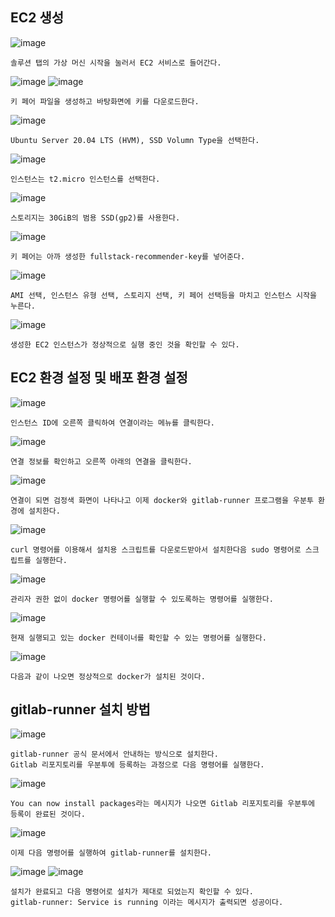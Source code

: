## EC2 생성
![image](https://github.com/chihyeonwon/AWS_EC2_Docker/assets/58906858/24cc3f30-3d5e-4f36-9b49-34b26b58d167)
```
솔루션 탭의 가상 머신 시작을 눌러서 EC2 서비스로 들어간다.
```
![image](https://github.com/chihyeonwon/AWS_EC2_Docker/assets/58906858/4f90dab7-b40a-4eb1-b36a-01ce4c19e17f)
![image](https://github.com/chihyeonwon/AWS_EC2_Docker/assets/58906858/73c3b7bf-2a6e-4d90-b361-e88d6cdbffd8)
```
키 페어 파일을 생성하고 바탕화면에 키를 다운로드한다.
```
![image](https://github.com/chihyeonwon/AWS_EC2_Docker/assets/58906858/c80ecff5-b14d-4270-86f2-07602aad0550)
```
Ubuntu Server 20.04 LTS (HVM), SSD Volumn Type을 선택한다. 
```
![image](https://github.com/chihyeonwon/AWS_EC2_Docker/assets/58906858/7ae42123-306f-4f3c-978e-e360e3b73c62)
```
인스턴스는 t2.micro 인스턴스를 선택한다.
```
![image](https://github.com/chihyeonwon/AWS_EC2_Docker/assets/58906858/a2a3a26c-936a-450e-b7e8-b983bbd799aa)
```
스토리지는 30GiB의 범용 SSD(gp2)를 사용한다.
```
![image](https://github.com/chihyeonwon/AWS_EC2_Docker/assets/58906858/6afbad25-3545-49ee-a915-994b2dd4869b)
```
키 페어는 아까 생성한 fullstack-recommender-key를 넣어준다.
```
![image](https://github.com/chihyeonwon/AWS_EC2_Docker/assets/58906858/7340756f-f9e8-465b-9b96-bb98c55e7307)
```
AMI 선택, 인스턴스 유형 선택, 스토리지 선택, 키 페어 선택등을 마치고 인스턴스 시작을 누른다.
```
![image](https://github.com/chihyeonwon/AWS_EC2_Docker/assets/58906858/15bcfb20-b398-413d-8cc1-f221bf37022e)
```
생성한 EC2 인스턴스가 정상적으로 실행 중인 것을 확인할 수 있다.
```

## EC2 환경 설정 및 배포 환경 설정

![image](https://github.com/chihyeonwon/AWS_EC2_Docker/assets/58906858/dce9c887-1822-494a-ad09-5a4748e3f6bd)
```
인스턴스 ID에 오른쪽 클릭하여 연결이라는 메뉴를 클릭한다.
```
![image](https://github.com/chihyeonwon/AWS_EC2_Docker/assets/58906858/ef5b94d4-b79b-4d48-b76f-8a7b788ccb42)
```
연결 정보를 확인하고 오른쪽 아래의 연결을 클릭한다.
```
![image](https://github.com/chihyeonwon/AWS_EC2_Docker/assets/58906858/b938f82e-77d0-4256-b890-db9199dde82c)
```
연결이 되면 검정색 화면이 나타나고 이제 docker와 gitlab-runner 프로그램을 우분투 환경에 설치한다.
```
![image](https://github.com/chihyeonwon/AWS_EC2_Docker/assets/58906858/46a48fb9-d350-42ff-a5dc-15389c1c8240)
```
curl 명령어를 이용해서 설치용 스크립트를 다운로드받아서 설치한다음 sudo 명령어로 스크립트를 실행한다.
```
![image](https://github.com/chihyeonwon/AWS_EC2_Docker/assets/58906858/979dfedb-8240-45e0-831e-653a28812efe)
```
관리자 권한 없이 docker 명령어를 실행할 수 있도록하는 명령어를 실행한다.
```
![image](https://github.com/chihyeonwon/AWS_EC2_Docker/assets/58906858/8af56889-4b7f-4828-9f8e-fe04e964ebce)
```
현재 실행되고 있는 docker 컨테이너를 확인할 수 있는 명령어를 실행한다.
```
![image](https://github.com/chihyeonwon/AWS_EC2_Docker/assets/58906858/63965aab-c51b-4cf0-94a9-fec9b32c4954)
```
다음과 같이 나오면 정상적으로 docker가 설치된 것이다.
```
## gitlab-runner 설치 방법
![image](https://github.com/chihyeonwon/AWS_EC2_Docker/assets/58906858/1f831e4e-5a5a-4349-a8af-12bb4753759d)
```
gitlab-runner 공식 문서에서 안내하는 방식으로 설치한다.
Gitlab 리포지토리를 우분투에 등록하는 과정으로 다음 명령어를 실행한다.
```
![image](https://github.com/chihyeonwon/AWS_EC2_Docker/assets/58906858/64cf9af8-0000-446d-b376-29df5bedcfd4)
```
You can now install packages라는 메시지가 나오면 Gitlab 리포지토리를 우분투에 등록이 완료된 것이다.
```
![image](https://github.com/chihyeonwon/AWS_EC2_Docker/assets/58906858/e3118c49-631e-43ca-990f-bc24d601f5f6)
```
이제 다음 명령어를 실행하여 gitlab-runner를 설치한다.
```
![image](https://github.com/chihyeonwon/AWS_EC2_Docker/assets/58906858/bdfc9844-d438-41f8-90ff-dbe2aa1ba7cf)
![image](https://github.com/chihyeonwon/AWS_EC2_Docker/assets/58906858/dcbce113-d94d-476e-bba8-92046547fe03)
```
설치가 완료되고 다음 명령어로 설치가 제대로 되었는지 확인할 수 있다.
gitlab-runner: Service is running 이라는 메시지가 출력되면 성공이다.
```
































